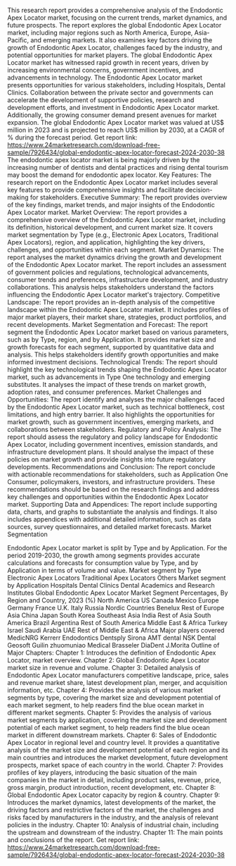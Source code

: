 This research report provides a comprehensive analysis of the Endodontic Apex Locator market, focusing on the current trends, market dynamics, and future prospects. The report explores the global Endodontic Apex Locator market, including major regions such as North America, Europe, Asia-Pacific, and emerging markets. It also examines key factors driving the growth of Endodontic Apex Locator, challenges faced by the industry, and potential opportunities for market players.
The global Endodontic Apex Locator market has witnessed rapid growth in recent years, driven by increasing environmental concerns, government incentives, and advancements in technology. The Endodontic Apex Locator market presents opportunities for various stakeholders, including Hospitals, Dental Clinics. Collaboration between the private sector and governments can accelerate the development of supportive policies, research and development efforts, and investment in Endodontic Apex Locator market. Additionally, the growing consumer demand present avenues for market expansion.
The global Endodontic Apex Locator market was valued at US$ million in 2023 and is projected to reach US$ million by 2030, at a CAGR of % during the forecast period.
Get report link: https://www.24marketresearch.com/download-free-sample/7926434/global-endodontic-apex-locator-forecast-2024-2030-38 
The endodontic apex locator market is being majorly driven by the increasing number of dentists and dental practices and rising dental tourism may boost the demand for endodontic apex locator.
Key Features:
The research report on the Endodontic Apex Locator market includes several key features to provide comprehensive insights and facilitate decision-making for stakeholders.
Executive Summary: The report provides overview of the key findings, market trends, and major insights of the Endodontic Apex Locator market.
Market Overview: The report provides a comprehensive overview of the Endodontic Apex Locator market, including its definition, historical development, and current market size. It covers market segmentation by Type (e.g., Electronic Apex Locators, Traditional Apex Locators), region, and application, highlighting the key drivers, challenges, and opportunities within each segment.
Market Dynamics: The report analyses the market dynamics driving the growth and development of the Endodontic Apex Locator market. The report includes an assessment of government policies and regulations, technological advancements, consumer trends and preferences, infrastructure development, and industry collaborations. This analysis helps stakeholders understand the factors influencing the Endodontic Apex Locator market's trajectory.
Competitive Landscape: The report provides an in-depth analysis of the competitive landscape within the Endodontic Apex Locator market. It includes profiles of major market players, their market share, strategies, product portfolios, and recent developments.
Market Segmentation and Forecast: The report segment the Endodontic Apex Locator market based on various parameters, such as by Type, region, and by Application. It provides market size and growth forecasts for each segment, supported by quantitative data and analysis. This helps stakeholders identify growth opportunities and make informed investment decisions.
Technological Trends: The report should highlight the key technological trends shaping the Endodontic Apex Locator market, such as advancements in Type One technology and emerging substitutes. It analyses the impact of these trends on market growth, adoption rates, and consumer preferences.
Market Challenges and Opportunities: The report identify and analyses the major challenges faced by the Endodontic Apex Locator market, such as technical bottleneck, cost limitations, and high entry barrier. It also highlights the opportunities for market growth, such as government incentives, emerging markets, and collaborations between stakeholders.
Regulatory and Policy Analysis: The report should assess the regulatory and policy landscape for Endodontic Apex Locator, including government incentives, emission standards, and infrastructure development plans. It should analyse the impact of these policies on market growth and provide insights into future regulatory developments.
Recommendations and Conclusion: The report conclude with actionable recommendations for stakeholders, such as Application One Consumer, policymakers, investors, and infrastructure providers. These recommendations should be based on the research findings and address key challenges and opportunities within the Endodontic Apex Locator market.
Supporting Data and Appendices: The report include supporting data, charts, and graphs to substantiate the analysis and findings. It also includes appendices with additional detailed information, such as data sources, survey questionnaires, and detailed market forecasts.
Market Segmentation

Endodontic Apex Locator market is split by Type and by Application. For the period 2019-2030, the growth among segments provides accurate calculations and forecasts for consumption value by Type, and by Application in terms of volume and value.
Market segment by Type
Electronic Apex Locators
Traditional Apex Locators
Others
Market segment by Application
Hospitals
Dental Clinics
Dental Academics and Research Institutes
Global Endodontic Apex Locator Market Segment Percentages, By Region and Country, 2023 (%)
North America
US
Canada
Mexico
Europe
Germany
France
U.K.
Italy
Russia
Nordic Countries
Benelux
Rest of Europe
Asia
China
Japan
South Korea
Southeast Asia
India
Rest of Asia
South America
Brazil
Argentina
Rest of South America
Middle East & Africa
Turkey
Israel
Saudi Arabia
UAE
Rest of Middle East & Africa
Major players covered
MedicNRG
Kerrerr Endodontics
Dentsply Sirona
AMT dental
NSK Dental
Geosoft
Guilin zhuomuniao Medical
Brasseler
DiaDent
J.Morita
Outline of Major Chapters:
Chapter 1: Introduces the definition of Endodontic Apex Locator, market overview.
Chapter 2: Global Endodontic Apex Locator market size in revenue and volume.
Chapter 3: Detailed analysis of Endodontic Apex Locator manufacturers competitive landscape, price, sales and revenue market share, latest development plan, merger, and acquisition information, etc.
Chapter 4: Provides the analysis of various market segments by type, covering the market size and development potential of each market segment, to help readers find the blue ocean market in different market segments.
Chapter 5: Provides the analysis of various market segments by application, covering the market size and development potential of each market segment, to help readers find the blue ocean market in different downstream markets.
Chapter 6: Sales of Endodontic Apex Locator in regional level and country level. It provides a quantitative analysis of the market size and development potential of each region and its main countries and introduces the market development, future development prospects, market space of each country in the world.
Chapter 7: Provides profiles of key players, introducing the basic situation of the main companies in the market in detail, including product sales, revenue, price, gross margin, product introduction, recent development, etc.
Chapter 8: Global Endodontic Apex Locator capacity by region & country.
Chapter 9: Introduces the market dynamics, latest developments of the market, the driving factors and restrictive factors of the market, the challenges and risks faced by manufacturers in the industry, and the analysis of relevant policies in the industry.
Chapter 10: Analysis of industrial chain, including the upstream and downstream of the industry.
Chapter 11: The main points and conclusions of the report.
Get report link: https://www.24marketresearch.com/download-free-sample/7926434/global-endodontic-apex-locator-forecast-2024-2030-38 
